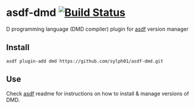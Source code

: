 # asdf-dmd [![Build Status](https://travis-ci.org/sylph01/asdf-dmd.svg?branch=master)](https://travis-ci.org/sylph01/asdf-dmd)

D programming language (DMD compiler) plugin for [asdf](https://github.com/asdf-vm/asdf) version manager

## Install

```
asdf plugin-add dmd https://github.com/sylph01/asdf-dmd.git
```

## Use

Check [asdf](https://github.com/asdf-vm/asdf) readme for instructions on how to install & manage versions of DMD.
